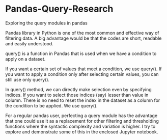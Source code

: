 # Pandas-Query-Research
Exploring the query modules in pandas



Pandas library in Python is one of the most common and effective way of filtering data. A big advantage would be that the codes are short, readable and easily understood.

query() is a function in Pandas that is used when we have a condition to apply on a dataset.

If you want a certain set of values that meet a condition, we use query(). If you want to apply a condition only after selecting certain values, you can still use only query().

In query() method, we can directly make selection even by specifying indices. If you want to select those indices (say) lesser than value in column. 
There is no need to reset the index in the dataset as a column for the condition to be applied. We use query().

For a regular pandas user, perfecting a query module has the advantage that one could use it as a replacement for other filtering and thresholding functions where the syntactic complexity and variation is higher.
I try to explore and demonstrate some of this in the enclosed Jupyter notebook.   